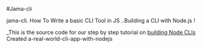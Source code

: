 
#Jama-cli

jama-cli.  How To Write a basic CLI Tool in JS ..Building a CLI with Node.js !

_This is the source code for our step by step tutorial on [building Node CLIs](http://jsxcode.com)
    Created a-real-world-cli-app-with-nodejs